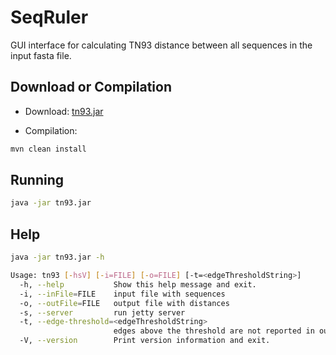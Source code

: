 # SeqRuler

GUI interface for calculating TN93 distance between all sequences in the input fasta file.

## Download or Compilation

- Download:
[tn93.jar](https://github.com/Sergey-Knyazev/SeqRuler/releases/download/0.1/tn93.jar)

- Compilation:
```bash
mvn clean install
```

## Running

```bash
java -jar tn93.jar
```

## Help

```bash
java -jar tn93.jar -h

Usage: tn93 [-hsV] [-i=FILE] [-o=FILE] [-t=<edgeThresholdString>]
  -h, --help           Show this help message and exit.
  -i, --inFile=FILE    input file with sequences
  -o, --outFile=FILE   output file with distances
  -s, --server         run jetty server
  -t, --edge-threshold=<edgeThresholdString>
                       edges above the threshold are not reported in output
  -V, --version        Print version information and exit.
```
